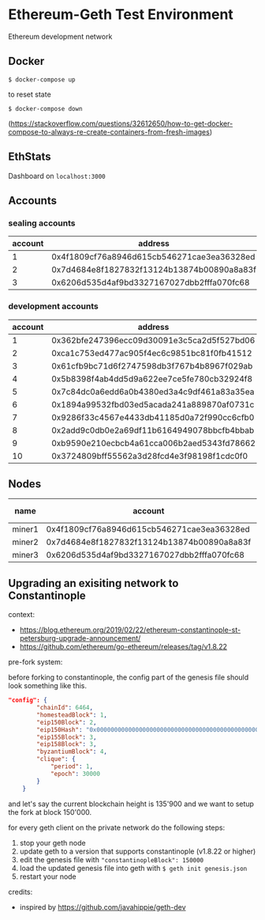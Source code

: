 # Ethereum-Geth Test Environment

Ethereum development network

## Docker

    $ docker-compose up

to reset state

    $ docker-compose down

(https://stackoverflow.com/questions/32612650/how-to-get-docker-compose-to-always-re-create-containers-from-fresh-images)

## EthStats

Dashboard on `localhost:3000`

## Accounts

### sealing accounts

| account | address | private key |
| -|-|-|
| 1 | 0x4f1809cf76a8946d615cb546271cae3ea36328ed | 0xbe4b83a3bff4fd9ec8b060e68fab18a2c0f78ac3943865931dcb73e6303dc48c |
| 2 | 0x7d4684e8f1827832f13124b13874b00890a8a83f | 0x6342956d853c618c0c029fcb900c2b551e255c4e765a942b34880e4bedcfb188 |
| 3 | 0x6206d535d4af9bd3327167027dbb2fffa070fc68 | 0x24fb5370826be6a62e1ee2c9f2ea3ed25cb4ac47c1c2d647b2c788e6cafcf51a |

### development accounts

| account | address | private key |
|-|-|-|
| 1 | 0x362bfe247396ecc09d30091e3c5ca2d5f527bd06 | 0xf1602f6e85c026028f9a7c67012cc7dbbade2cbf34447ca66f9196b0ebb0dc6f |
| 2 | 0xca1c753ed477ac905f4ec6c9851bc81f0fb41512 | 0xaf304322d63ee810ced35c603a98b38fbe2414e7ab4ba9438fef9aed340e7d1c |
| 3 | 0x61cfb9bc71d6f2747598db3f767b4b8967f029ab | 0xb0386e69d886de4f3d3fdef43e783c746ac995d56a4199cc3002eb5b512dc3f7 |
| 4 | 0x5b8398f4ab4dd5d9a622ee7ce5fe780cb32924f8 | 0x34a887d54c67f152a4d2262c0242b6fe1f259f40d3eaa36f6c784357f56d4491 |
| 5 | 0x7c84dc0a6edd6a0b4380ed3a4c9df461a83a35ea | 0xebbe5fcac38426d9d94476446cc12ca0f6499699a37a7dfb49bffb3fafb81d2e |
| 6 | 0x1894a99532fbd03ed5acada241a889870af0731c | 0x88a7c0d55630046bb128f8843ca842f250f344543c00fc78559909a2f89cff59 |
| 7 | 0x9286f33c4567e4433db41185d0a72f990cc6cfb0 | 0xfe83a7135229dedc572316b84a09f4fbca4793d4121c3d42ccf725c44769c4e5 |
| 8 | 0x2add9c0db0e2a69df11b6164949078bbcfb4bbab | 0x8aef869d6498858917ff723812801ea7d928ea153a4a8ff26ff2ca2d843403dd |
| 9 | 0xb9590e210ecbcb4a61cca006b2aed5343fd78662 | 0x10672a664e2d7527a56e10758f144dc8c2f7c34c8ef836e9ef7d0c9c8eedbd44 |
| 10 | 0x3724809bff55562a3d28fcd4e3f98198f1cdc0f0 | 0x4a252160538248f3224d8d4377c01209d6220e63f800a0316997933706742849 |

## Nodes

| name | account | rpc port | ws port |
|-|-|-|-|
| miner1 | 0x4f1809cf76a8946d615cb546271cae3ea36328ed | 8501 | 8601 |
| miner2 | 0x7d4684e8f1827832f13124b13874b00890a8a83f | 8502 | 8602 |
| miner3 | 0x6206d535d4af9bd3327167027dbb2fffa070fc68 | 8503 | 8603 |

## Upgrading an exisiting network to Constantinople

context:
* https://blog.ethereum.org/2019/02/22/ethereum-constantinople-st-petersburg-upgrade-announcement/
* https://github.com/ethereum/go-ethereum/releases/tag/v1.8.22

pre-fork system:

before forking to constantinople, the config part of the genesis file should look something like this.

```json
"config": {
        "chainId": 6464,
        "homesteadBlock": 1,
        "eip150Block": 2,
        "eip150Hash": "0x0000000000000000000000000000000000000000000000000000000000000000",
        "eip155Block": 3,
        "eip158Block": 3,
        "byzantiumBlock": 4,
        "clique": {
            "period": 1,
            "epoch": 30000
        }
    }
```

and let's say the current blockchain height is 135'900 and we want to setup the fork at block 150'000.

for every geth client on the private network do the following steps:

1. stop your geth node
2. update geth to a version that supports constantinople (v1.8.22 or higher)
3. edit the genesis file with `"constantinopleBlock": 150000`
4. load the updated genesis file into geth with `$ geth init genesis.json`
5. restart your node

credits:

* inspired by https://github.com/javahippie/geth-dev
